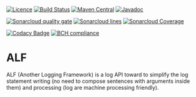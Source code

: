 [![Licence](https://img.shields.io/github/license/Axway/alf-logger.svg)](https://www.apache.org/licenses/LICENSE-2.0.html)
[![Build Status](https://travis-ci.org/Axway/alf-logger.svg?branch=master)](https://travis-ci.org/Axway/alf-logger)
[![Maven Central](https://img.shields.io/maven-central/v/io.axway.alf/alf.svg)](https://search.maven.org/#search|ga|1|g:"io.axway.alf")
[![Javadoc](https://javadoc.io/badge/io.axway.alf/alf-api.svg)](https://javadoc.io/doc/io.axway.alf/alf-api)


[![Sonarcloud quality gate](https://sonarcloud.io/api/project_badges/measure?project=io.axway.alf:alf&metric=alert_status)](https://sonarcloud.io/dashboard?id=io.axway.alf:alf)
[![Sonarcloud lines](https://sonarcloud.io/api/project_badges/measure?project=io.axway.alf:alf&metric=ncloc)](https://sonarcloud.io/component_measures/domain/Size?id=io.axway.alf:alf)
[![Sonarcloud Coverage](https://sonarcloud.io/api/project_badges/measure?project=io.axway.alf:alf&metric=coverage)](https://sonarcloud.io/component_measures/metric/coverage/list?id=io.axway.alf:alf)

[![Codacy Badge](https://api.codacy.com/project/badge/Grade/e8e8f007e5e7433d88ac9badcd05b6d3)](https://www.codacy.com/app/xfournet/alf-logger)
[![BCH compliance](https://bettercodehub.com/edge/badge/Axway/alf-logger?branch=master)](https://bettercodehub.com/results/Axway/alf-logger)

# ALF

ALF (Another Logging Framework) is a log API toward to simplify the log statement writing (no need to compose sentences with arguments inside them) and
processing (log are machine processing friendly).
